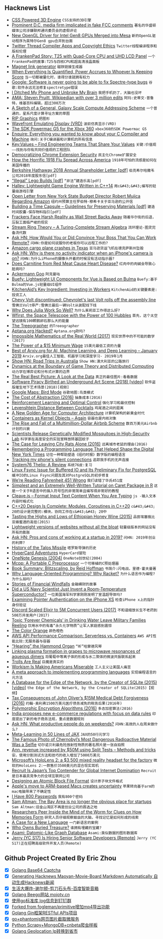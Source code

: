 ## Hacknews List


- [CSS Powered 3D Engine](https://keithclark.co.uk/labs/css-fps/)  `CSS支持的3D引擎`
- [Prominent D.C. media firm implicated in fake FCC comments](https://gizmodo.com/how-an-investigation-of-fake-fcc-comments-snared-a-prom-1832788658)  `著名的华盛顿媒体公司涉嫌联邦通讯委员会的虚假评论`
- [New OpenGL Driver for Intel Gen8 GPUs Merged into Mesa](https://lists.freedesktop.org/archives/mesa-dev/2019-February/215576.html)  `新的OpenGL驱动程序为英特尔Gen8 gpu合并到台面`
- [Twitter Thread Compiler Apps and Copyright Ethics](http://www.erynnbrook.com/when-twitter-threads-fly-away/)  `Twitter线程编译程序和版权伦理`
- [A FrankenPad Story: T25 with Quad-Core CPU and UHD LCD Panel](https://kitsunyan.github.io/blog/frankenpad-story.html)  `一个FrankenPad的故事:T25与四核CPU和超高清液晶面板`
- [Magnet link generator](https://magnetlinkgenerator.com/)  `磁铁链接生成器`
- [When Everything Is Quantified, Power Accrues to Whoever Is Keeping Score](https://www.economist.com/books-and-arts/2019/02/23/life-and-society-are-increasingly-governed-by-numbers)  `当一切都被量化时，谁得分谁就拥有权力`
- [Google: Software is never going to be able to fix Spectre-type bugs](https://arstechnica.com/?p=1462619)  `谷歌:软件永远无法修复spectretype错误`
- [I Ditched My Phone and Unbroke My Brain](https://www.nytimes.com/2019/02/23/business/cell-phone-addiction.html)  `我把手机扔了，大脑也没坏`
- [AMA: Steven Pruitt, Wikipedian with over 3 million edits](https://www.reddit.com/r/IAmA/comments/au2rjb/i_am_steven_pruitt_the_wikipedian_with_over_3/)  `阿玛:史蒂文·普鲁特，维基百科编辑，超过300万次`
- [A Sketch of a General, Galaxy Scale Compute Addressing Scheme](https://vadosware.io/post/a-galaxy-scale-addressing-scheme-for-compute-availability)  `一个普通的，星系尺度计算寻址方案的草图`
- [RIP Graphics](http://www.kwasstuff.altervista.org/RIP/)  `把图形`
- [Wavefront Emulating Display (VRD)](https://www.lens.org/lens/patent/075-319-127-149-044)  `波前仿真显示(VRD)`
- [The SDK Powermac G5 for the Xbox 360](https://www.journaldulapin.com/2019/01/21/power-mac-g5-sdk/)  `xbox360的SDK Powermac G5`
- [Enquire: Everything you wanted to know about your C Compiler and Machine](https://homepages.cwi.nl/~steven/enquire.html)  `询问:关于C编译器和计算机的所有信息`
- [Key:Values – Find Engineering Teams That Share Your Values](https://www.keyvalues.com/)  `关键:价值观——找到与你有共同价值观的工程团队`
- [Democratizing Chrome Extension Security](https://duo.com/blog/crxcavator)  `民主化Chrome扩展安全`
- [How the Horrific 1918 Flu Spread Across America](https://www.smithsonianmag.com/history/journal-plague-year-180965222/)  `1918年可怕的流感是如何在美国传播的`
- [Berkshire Hathaway 2018 Annual Shareholder Letter [pdf]](http://berkshirehathaway.com/letters/2018ltr.pdf)  `伯克希尔哈撒韦公司2018年度股东信[pdf]`
- [“Illegal” Lego Builds [pdf]](http://bramlambrecht.com/tmp/jamieberard-brickstress-bf06.pdf)  `“非法”建造乐高[pdf]`
- [Halley: Lightweight Game Engine Written in C&#43;&#43;14](https://github.com/amzeratul/halley)  `用c&#43;&#43;编写的轻量级游戏引擎`
- [Open Letter from New York State Budget Director Robert Mujica Regarding Amazon](https://www.governor.ny.gov/news/open-letter-new-york-state-budget-director-robert-mujica-regarding-amazon)  `纽约州预算主任罗伯特·穆希卡关于亚马逊的公开信`
- [Building a Time Capsule – Guidelines for Preserving Materials [pdf]](http://www.mnhs.org/preserve/conservation/reports/timecapsule.pdf)  `建造时间胶囊-保存物料指引[pdf]`
- [Frackers Face Harsh Reality as Wall Street Backs Away](https://www.wsj.com/articles/frackers-face-harsh-reality-as-wall-street-backs-away-11551009601)  `随着华尔街的后退，压裂工面临严峻的现实`
- [Stream Ring Theory – A Turing-Complete Stream Algebra](https://zenodo.org/record/2565243#.XHGlbrqYWc0)  `流环理论-图灵完备流代数`
- [Ask HN: How Would You or Did Convince Your Boss That You Can Work Remote?](item?id=19224830)  `问HN:你是如何说服你的老板你可以远程工作的?`
- [Amazon cargo plane crashes in Texas](https://www.wsbtv.com/news/breaking-news/amazon-cargo-plane-crashes-in-texas-3-dead/924509495)  `亚马逊货运飞机在德克萨斯州坠毁`
- [Ask HN: Why is there no activity indicator when an iPhone&#39;s camera is on?](item?id=19239317)  `问HN:为什么iPhone的摄像头开着的时候没有活动指示器?`
- [Does Carnitine from Red Meat Cause Heart Disease?](http://www.diagnosisdiet.com/red-meat-and-heart-disease/)  `红肉中的肉碱会导致心脏病吗?`
- [Ackermann Goo](https://imgur.com/a/1gKjae8)  `阿克曼咕`
- [Buefy: Lightweight UI Components for Vue.js Based on Bulma](https://buefy.org/)  `Buefy:基于Bulma的Vue.js轻量级UI组件`
- [KitchenAid’s Key Ingredient: Investing in Workers](https://www.wsj.com/articles/a-kitchenaid-recipe-for-a-tight-job-market-11550840415)  `KitchenAid的关键要素是:投资工人`
- [Chevy Volt discontinued: Chevrolet&#39;s last Volt rolls off the assembly line](https://www.cbsnews.com/news/chevy-volt-discontinued-chevrolets-last-volt-rolls-off-the-assembly-line/)  `雪佛兰Volt停产:雪佛兰最后一辆Volt从装配线下线`
- [Why Does Julia Work So Well?](https://ucidatascienceinitiative.github.io/IntroToJulia/Html/WhyJulia)  `为什么茱莉亚工作得这么好?`
- [Wfirst, the Space Telescope with the Power of 100 Hubbles](https://www.universetoday.com/141528/meeet-wfirst-the-space-telescope-with-the-power-of-100-hubbles/)  `首先，这个太空望远镜有100颗鹅卵石那么大的能量`
- [The Treeographer](https://thetreeographer.com/)  `的Treeographer`
- [Aptana.org Hacked?](http://aptana.org)  `Aptana.org砍吗?`
- [Impossible Mathematics of the Real World (2017)](http://nautil.us/issue/69/patterns/the-impossible-mathematics-of-the-real-world-rp)  `现实世界中的不可能的数学(2017)`
- [The Power of a $15 Minimum Wage](https://www.nytimes.com/interactive/2019/02/21/magazine/minimum-wage-saving-lives.html)  `15美元最低工资的力量`
- [Best of Arxiv.org for AI, Machine Learning, and Deep Learning – January 2019](https://insidebigdata.com/2019/02/20/best-of-arxiv-org-for-ai-machine-learning-and-deep-learning-january-2019/)  `Arxiv.org最佳人工智能、机器学习和深度学习- 2019年1月`
- [Show HN: Road Trips in Australia](https://beta3.ingeenee.com)  `Show HN:澳大利亚的公路旅行`
- [Dynamics at the Boundary of Game Theory and Distributed Computing](https://arxiv.org/abs/1509.02955)  `动力学在博弈论和分布式计算的边界`
- [The Real Best Picture: A Look at the Data](https://enthusiasmcurbed.github.io/best-picture/)  `真正的最佳图片:看看数据`
- [Software Piracy Birthed an Underground Art Scene (2018) [video]](https://www.youtube.com/watch?v=Hpu5IxLIPR8)  `软件盗版催生地下艺术场景(2018)[视频]`
- [Google Maps: Bird Mode](https://twitter.com/btaylor/status/1099370126678253569)  `谷歌地图:鸟类模式`
- [The Cost of Abstraction (2016)](http://250bpm.com/blog:86)  `抽象成本(2016)`
- [Reinforcement Learning and Optimal Control](http://web.mit.edu/dimitrib/www/RLbook.html)  `强化学习和最优控制`
- [Levenshtein Distance Between Cocktails](https://beta.observablehq.com/@tmcw/cocktail-similarity)  `鸡尾酒之间的距离`
- [A New Golden Age for Computer Architecture](https://m-cacm.acm.org/magazines/2019/2/234352-a-new-golden-age-for-computer-architecture/fulltext)  `计算机架构的新黄金时代`
- [Containers as Kernel Objects – Again](https://lwn.net/SubscriberLink/780364/51230bfb2f59ce05/)  `容器也是内核对象`
- [The Rise and Fall of a Multimillion-Dollar Airbnb Scheme](https://www.nytimes.com/2019/02/23/nyregion/airbnb-nyc-law.html)  `数百万美元Airbnb计划的兴衰`
- [Scientists Release Genetically Modified Mosquitoes in High-Security Lab](https://www.npr.org/sections/goatsandsoda/2019/02/20/693735499/scientists-release-controversial-genetically-modified-mosquitoes-in-high-securit)  `科学家在高度安全的实验室释放转基因蚊子`
- [The Case for Leaving City Rats Alone (2016)](http://nautil.us/issue/69/patterns/the-case-for-leaving-city-rats-alone-rp)  `远离城市老鼠的理由(2016)`
- [Remembering a Programming Language That Helped Shape the Digital New York Times](https://open.nytimes.com/remembering-a-programming-language-that-helped-shape-the-digital-new-york-times-cd809d707c74)  `记住一种帮助塑造《纽约时报》数字版的编程语言`
- [Tracking my phone&#39;s silent connections](https://kushaldas.in/posts/tracking-my-phone-s-silent-connections.html)  `追踪我手机的无声连接`
- [System76 Thelio: A Review](https://nora.codes/post/system76-thelio-a-review/)  `系统76皮:复习`
- [Linux Fsync Issue for Buffered IO and Its Preliminary Fix for PostgreSQL](https://www.percona.com/blog/2019/02/22/postgresql-fsync-failure-fixed-minor-versions-released-feb-14-2019/#FSYNC-ERRORS-ARE-NOW-DETECTED)  `缓冲IO的Linux Fsync问题及其对PostgreSQL的初步修复`
- [We’re Reading Fahrenheit 451 Wrong](https://thefrailestthing.com/2018/06/15/were-reading-fahrenheit-451-wrong/)  `我们读错了华氏451度`
- [Simplest and an Extremely Well-Written Tutorial on Caret Package in R](https://www.machinelearningplus.com/machine-learning/caret-package/)  `这是一个关于R语言中的插入符号包的非常简单且编写得非常好的教程`
- [Cleave.js – Format Input Text Content When You Are Typing](https://nosir.github.io/cleave.js/)  `js -输入文本内容时格式化`
- [C&#43;&#43;20 Design Is Complete: Modules, Coroutines in C&#43;&#43;20](https://www.reddit.com/r/cpp/comments/au0c4x/201902_kona_iso_c_committee_trip_report_c20/)  `c&#43;&#43; 20的设计是完整的:模块，协同工作在c&#43;&#43; 20中`
- [Tasting the Highs and Lows of Ethiopian Honey Wine (2015)](https://munchies.vice.com/en_us/article/3djpaj/tasting-the-highs-and-lows-of-ethiopian-honey-wine)  `品尝埃塞俄比亚蜂蜜酒的高低(2015)`
- [Lightweight versions of websites without all the bloat](https://github.com/mdibaiee/awesome-lite-websites)  `轻量级版本的网站没有所有的膨胀`
- [Ask HN: Pros and cons of working at a startup in 2019?](item?id=19236487)  `问HN: 2019年创业的利弊?`
- [History of the Talos Missile](https://www.okieboat.com/Talos%20history.html)  `塔罗斯导弹的历史`
- [HyperCard Adventures](http://hypercardadventures.com)  `HyperCard冒险`
- [OneNote Genesis (2004)](https://web.archive.org/web/20170327080319/https://blogs.msdn.microsoft.com/chris_pratley/2004/01/30/onenote-genesis/)  `OneNote创世纪(2004)`
- [Mcpp: A Portable C Preprocessor](http://mcpp.sourceforge.net)  `一个可移植的C预处理器`
- [Book Summary: Blitzscaling, by Reid Hoffman](https://www.allencheng.com/blitzscaling-reid-hoffman-pdf-summary/)  `书简介:闪电战，里德·霍夫曼著`
- [Why Language-Oriented Programming? Why Racket?](https://beautifulracket.com/appendix/why-lop-why-racket.html)  `为什么语言作为编程?为什么拍吗?`
- [Stories of Financial Windfalls](https://www.topic.com/financial-windfalls-15-stories-of-the-money-that-changed-everything)  `金融横财的故事`
- [Did a US Navy Scientist Just Invent a Room-Temperature Superconductor?](https://phys.org/news/2019-02-navy-patent-room-temperature-superconductor.html)  `一位美国海军科学家刚刚发明了室温超导体吗?`
- [Examining Pointer Authentication on the iPhone XS](https://googleprojectzero.blogspot.com/2019/02/examining-pointer-authentication-on.html?m=1)  `检查iPhone x上的指针身份验证`
- [Discord Scaled Elixir to 5M Concurrent Users (2017)](https://blog.discordapp.com/scaling-elixir-f9b8e1e7c29b)  `不和谐缩放长生不老药到500万并发用户(2017)`
- [Toxic ‘Forever Chemicals’ in Drinking Water Leave Military Families Reeling](https://www.nytimes.com/2019/02/22/us/military-water-toxic-chemicals.html)  `饮用水中的有毒“永久化学物质”让军人家庭感到震惊`
- [The Color Orange](https://mymodernmet.com/history-color-orange/)  `颜色橙色`
- [AWS API Performance Comparison: Serverless vs. Containers](https://www.alexdebrie.com/posts/aws-api-performance-comparison/)  `AWS API性能比较:无服务器与容器`
- [“Hearing” the Hammond Organ](https://nmbx.newmusicusa.org/hearing-the-hammond-organ/)  `“听”哈蒙德风琴`
- [Linking plasma formation in grapes to microwave resonances of aqueous dimers](https://www.pnas.org/content/early/2019/02/13/1818350116)  `将葡萄中等离子体的形成与水二聚体的微波共振联系起来`
- [Trolls Are Real](https://www.eff.org/effector/32/3)  `巨魔是真实的`
- [Workism Is Making Americans Miserable](https://www.theatlantic.com/ideas/archive/2019/02/religion-workism-making-americans-miserable/583441/)  `工人主义让美国人痛苦`
- [A meta approach to implementing programming languages](http://rickardlindberg.me/writing/rlmeta/)  `实现编程语言的元方法`
- [A Database for the Edge of the Network, by the Creator of SQLite (2015) [video]](https://www.youtube.com/watch?v=gpxnbly9bz4&amp;t)  `the Edge of the Network, by the Creator of SQLite(2015)【视频】`
- [Tax Consequences of John Oliver’s $15M Medical Debt Forgiveness (2016)](https://www.proskauertaxtalks.com/2016/06/last-week-tonight-debt-forgiveness/)  `约翰·奥利弗1500万美元医疗债务减免的税务后果(2016年)`
- [Polymorphic Encryption Algorithms (2016)](https://www.pelock.com/articles/polymorphic-encryption-algorithms)  `多态加密算法(2016)`
- [India proposes new e-commerce regulations with focus on data rules](https://www.reuters.com/article/us-india-ecommerce/india-proposes-new-e-commerce-regulations-with-focus-on-data-rules-idUSKCN1QC0LO)  `印度提出了新的电子商务法规，重点是数据规则`
- [Ask HN: What productive people do on weekends?](item?id=19233894)  `问HN:高效的人在周末做什么?`
- [Meta-Learning in 50 Lines of JAX](https://blog.evjang.com/2019/02/maml-jax.html)  `JAX的50行元学习`
- [The Famous Photo of Chernobyl’s Most Dangerous Radioactive Material Was a Selfie](https://www.atlasobscura.com/articles/the-famous-photo-of-chernobyls-most-dangerous-radioactive-material-was-a-selfie)  `切尔诺贝利最危险放射性物质的著名照片是一张自拍照`
- [Ann. revenue increased by $50M using Split Tests – Methods and tricks](http://blog.rootshell.ir/2019/02/how-to-increase-annual-revenue-by-50-million-using-online-experiments-methods-and-tricks/)  `安。使用分割测试方法和技巧的收入增加了5000万美元`
- [Microsoft’s HoloLens 2: a $3,500 mixed reality headset for the factory](https://www.theverge.com/2019/2/24/18235460/microsoft-hololens-2-price-specs-mixed-reality-ar-vr-business-work-features-mwc-2019)  `微软的HoloLens 2:一款售价3500美元的混合现实耳机`
- [Recruit Is Japan’s Top Contender for Global Internet Domination](https://www.bloomberg.com/news/features/2019-02-17/recruit-is-japan-s-top-contender-for-global-internet-domination)  `Recruit是日本最具竞争力的全球互联网公司`
- [Designing an Atomic Block File Format](https://orangejuiceliberationfront.com/designing-an-atomic-block-file-format/)  `设计原子块文件格式`
- [Apple&#39;s move to ARM-based Macs creates uncertainty](https://www.axios.com/apple-macbook-arm-chips-ea93c38a-d40a-4873-8de9-7727999c588c.html)  `苹果转向基于arm的mac电脑带来了不确定性`
- [I Have 800 Passwords](https://shkspr.mobi/blog/2019/02/i-have-800-passwords/)  `我有800个密码`
- [Sam Altman: The Bay Area is no longer the obvious place for startups](https://twitter.com/sama/status/1096822724217827328)  `Sam Altman:旧金山湾区不再是创业公司的首选之地`
- [Researchers Peer Inside the Mind of the Worm for Clues on How Memories Form](https://phys.org/news/2019-02-peer-mind-worm-clues-memories.html)  `研究人员仔细观察蛔虫的大脑，寻找记忆是如何形成的线索`
- [A Case for a New Language](https://pl-rants.net/posts/case-for-new-lang/)  `一门新语言的案例`
- [Who Owns Buried Treasure?](https://www.topic.com/who-owns-buried-treasure)  `谁拥有埋藏的宝藏?`
- [Asami: Datomic-Like Graph Database](https://github.com/threatgrid/asami/blob/master/README.md)  `Asami:类似数据的图形数据库`
- [Jerry (YC S17) Is Hiring Senior Software Developers (Remote)](https://www.workable.com/j/0B4F2938C1)  `Jerry (YC S17)正在招聘高级软件开发人员(Remote)`

## Github Project Created By Eric Zhou

- [x] [Golang Base64 Captcha](https://github.com/mojocn/base64Captcha)
- [x] [Generating Hacknews Maoyan-Movie-Board Markdown Automatically 自动生成Hacknews新闻](https://github.com/dejavuzhou/md-genie)
- [x] [生活大爆炸-谢尔顿-剪刀石头布-百度智能音箱](https://github.com/mojocn/dueros-bang-game)
- [x] [Golang Beego网站 mojotv.cn](https://github.com/mojocn/www.mojotv.cn)
- [x] [使用go标准库,log信息到钉钉群](https://github.com/mojocn/dooger)
- [x] [Forked from fogleman/primitive增加mp4导出功能](https://github.com/mojocn/primitive)
- [x] [Golang Gin框架RESTful APIs项目](https://github.com/JJJJJJJerk/ezier-golang-web-api-framework)
- [x] [go+phantomjs网页图片截取微服务](https://github.com/mojocn/screen_shot)
- [x] [Python Scrapy+MongoDB+cnbeta爬虫样板](https://github.com/mojocn/scrapy_mongodb_boilerplate_cnbeta)
- [x] [Golang Geolocation Ip转换到省市](https://github.com/mojocn/ip2location)